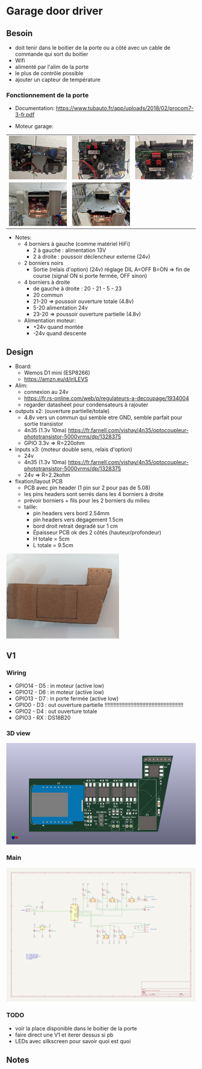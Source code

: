 # Garage door driver

## Besoin

- doit tenir dans le boitier de la porte ou a côté avec un cable de commande qui sort du boitier
- Wifi
- alimenté par l'alim de la porte
- le plus de contrôle possible
- ajouter un capteur de température

### Fonctionnement de la porte

- Documentation:
  https://www.tubauto.fr/app/uploads/2018/02/procom7-3-fr.pdf

- Moteur garage:

| | | |
|---|---|---|
|<img src="pictures/all.jpg" width="300">|<img src="pictures/board.jpg" width="300">|<img src="pictures/connectors.jpg" width="300">|
|<img src="pictures/free-space-inside.jpg" width="300">|<img src="pictures/free-space-above.jpg" width="300">||

- Notes:
  - 4 borniers à gauche (comme matériel HiFi)
    - 2 à gauche : alimentation 13V
    - 2 à droite : poussoir déclencheur externe (24v)
  - 2 borniers noirs
    - Sortie (relais d'option) (24v)
      réglage DIL A=OFF B=ON => fin de course (signal ON si porte fermée, OFF sinon)
  - 4 borniers à droite
    - de gauche à droite : 20 - 21 - 5 - 23
    - 20 commun
    - 21-20 => poussoir ouverture totale (4.8v)
    - 5-20 alimentation 24v
    - 23-20 => poussoir ouverture partielle (4.8v)
  - Alimentation moteur:
    - +24v quand montée
    - -24v quand descente

## Design

- Board:
  - Wemos D1 mini (ESP8266) 
  - https://amzn.eu/d/irlLEVS
- Alim:
  - connexion au 24v
  - https://fr.rs-online.com/web/p/regulateurs-a-decoupage/1934004
  - regarder datasheet pour condensateurs à rajouter
- outputs x2: (ouverture partielle/totale)
  - 4.8v vers un commun qui semble etre GND, semble parfait pour sortie transistor
  - 4n35 (1.3v 10ma) https://fr.farnell.com/vishay/4n35/optocoupleur-phototransistor-5000vrms/dp/1328375
  - GPIO 3.3v => R=220ohm
- inputs x3: (moteur double sens, relais d'option)
  - 24v
  - 4n35 (1.3v 10ma) https://fr.farnell.com/vishay/4n35/optocoupleur-phototransistor-5000vrms/dp/1328375
  - 24v => R=2.2kohm
- fixation/layout PCB
  - PCB avec pin header (1 pin sur 2 pour pas de 5.08)
  - les pins headers sont serrés dans les 4 borniers à droite
  - prévoir borniers + fils pour les 2 borniers du milieu
  - taille:
    - pin headers vers bord 2.54mm
    - pin headers vers dégagement 1.5cm
    - bord droit retrait degradé sur 1 cm
    - Épaisseur PCB ok des 2 côtés (hauteur/profondeur)
    - H totale = 5cm
    - L totale = 9.5cm
<img src="pictures/paper-template.jpg" width="300">


## V1

### Wiring

- GPIO14 - D5 : in moteur (active low)
- GPIO12 - D6 : in moteur (active low)
- GPIO13 - D7 : in porte fermée (active low)
- GPIO0 - D3 : out ouverture partielle !!!!!!!!!!!!!!!!!!!!!!!!!!!!!!!!!!!!!!!!!!!!!!!!!!!!
- GPIO2 - D4 : out ouverture totale
- GPIO3 - RX : DS18B20

### 3D view

![](v1/3dview.png)

### Main

![](v1/schematic.png)


### TODO

- voir la place disponible dans le boitier de la porte
- faire direct une V1 et iterer dessus si pb
- LEDs avec silkscreen pour savoir quoi est quoi

## Notes
